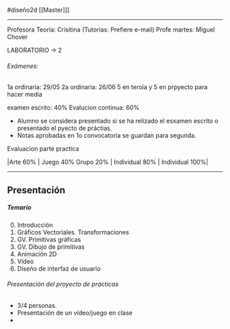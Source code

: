 #diseño2d 
 [[Master]]]

---
Profesora Teoria: Crisitina (Tutorias: Prefiere e-mail)
Profe martes: Miguel Chover
 
LABORATORIO → 2

###### Exámenes:
1a ordinaria: 29/05
2a ordinaria: 26/06
5 en teroía y 5 en prpyecto para hacer media

examen escrito: 40%
Evalucion continua: 60%

* Alumno se considera presentado si se ha relizado el esxamen escrito o presentado el pyecto de práctias.
* Notas aprobadas en 1o convocatoria se guardan para segunda.

Evaluacion parte practica

|Arte 60% | Juego 40%
Grupo 20% | Individual 80% | Individual 100%|

---
## Presentación

##### Temario
0. Introducción
1. Gráficos Vectoriales. Transformaciones
2. GV. Primitivas gráficas
3. GV. Dibujo de primitivas
4. Animación 2D
5. Vídeo
6. Diseño de interfaz de usuario

###### Presentación del proyecto de prácticas
* 3/4 personas. 
* Presentación de un vídeo/juego en clase
* 